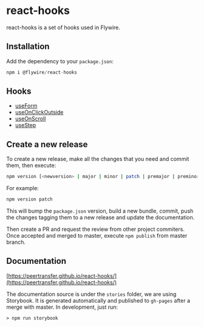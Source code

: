 # react-hooks

react-hooks is a set of hooks used in Flywire.

## Installation

Add the dependency to your `package.json`:

```javascript
npm i @flywire/react-hooks
```

## Hooks

* [useForm](src/useForm/README.md)
* [useOnClickOutside](src/useOnClickOutside/README.md)
* [useOnScroll](src/useOnScroll/README.md)
* [useStep](src/useStep/README.md)

## Create a new release

To create a new release, make all the changes that you need and commit them, then execute:

```bash
npm version [<newversion> | major | minor | patch | premajor | preminor | prepatch | prerelease | from-git]
```

For example:

```bash
npm version patch
```

This will bump the `package.json` version, build a new bundle, commit, push the changes tagging them to a new release and update the documentation.

Then create a PR and request the review from other project commiters. Once accepted and merged to master, execute `npm publish` from master branch.

## Documentation

[https://peertransfer.github.io/react-hooks/](https://peertransfer.github.io/react-hooks/)

The documentation source is under the `stories` folder, we are using Storybook. 
It is generated automatically and published to `gh-pages` after a merge with master.
In development, just run:

```
> npm run storybook
```
